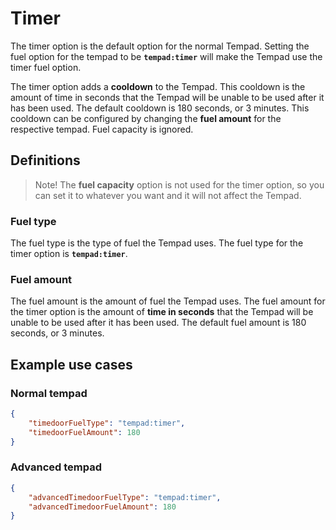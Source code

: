 # Timer

The timer option is the default option for the normal Tempad. Setting the fuel option for the tempad to be **`tempad:timer`**
will make the Tempad use the timer fuel option. 

The timer option adds a **cooldown** to the Tempad. This cooldown is the amount of time in seconds that the Tempad will be
unable to be used after it has been used. The default cooldown is 180 seconds, or 3 minutes. This cooldown can be
configured by changing the **fuel amount** for the respective tempad. Fuel capacity is ignored.

## Definitions

> Note! The **fuel capacity** option is not used for the timer option, so you can set it to whatever you want and it will not affect
> the Tempad.

### Fuel type

The fuel type is the type of fuel the Tempad uses. The fuel type for the timer option is **`tempad:timer`**.

### Fuel amount

The fuel amount is the amount of fuel the Tempad uses. The fuel amount for the timer option is the amount of **time in
seconds** that the Tempad will be unable to be used after it has been used. The default fuel amount is 180 seconds, or 3
minutes.

## Example use cases

### Normal tempad
```json
{
    "timedoorFuelType": "tempad:timer",
    "timedoorFuelAmount": 180
}
```

### Advanced tempad
```json
{
    "advancedTimedoorFuelType": "tempad:timer",
    "advancedTimedoorFuelAmount": 180
}
```
